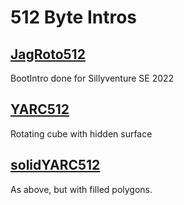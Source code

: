 # 512 Byte Intros

## [JagRoto512](JagRoto512)

BootIntro done for Sillyventure SE 2022

## [YARC512](YARC512)

Rotating cube with hidden surface

## [solidYARC512](solidYARC512)

As above, but with filled polygons.
